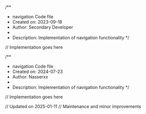 /**
 * navigation Code file
 * Created on: 2023-09-18
 * Author: Secondary Developer
 *
 * Description: Implementation of navigation functionality
 */
 
// Implementation goes here

/**
 * navigation Code file
 * Created on: 2024-07-23
 * Author: Nasserxx
 *
 * Description: Implementation of navigation functionality
 */
 
// Implementation goes here


// Updated on 2025-01-11
// Maintenance and minor improvements
